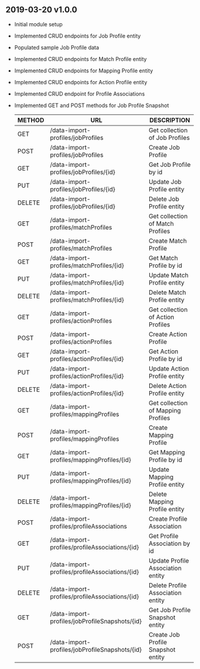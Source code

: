 ## 2019-03-20 v1.0.0
* Initial module setup
* Implemented CRUD endpoints for Job Profile entity
* Populated sample Job Profile data
* Implemented CRUD endpoints for Match Profile entity
* Implemented CRUD endpoints for Mapping Profile entity
* Implemented CRUD endpoints for Action Profile entity
* Implemented CRUD endpoint for Profile Associations
* Implemented GET and POST methods for Job Profile Snapshot

    | METHOD |             URL                                | DESCRIPTION                         |
    |--------|------------------------------------------------|-------------------------------------|
    | GET    | /data-import-profiles/jobProfiles              | Get collection of Job Profiles      |
    | POST   | /data-import-profiles/jobProfiles              | Create Job Profile                  |
    | GET    | /data-import-profiles/jobProfiles/{id}         | Get Job Profile by id               |
    | PUT    | /data-import-profiles/jobProfiles/{id}         | Update Job Profile entity           |
    | DELETE | /data-import-profiles/jobProfiles/{id}         | Delete Job Profile entity           |
    | GET    | /data-import-profiles/matchProfiles            | Get collection of Match Profiles    |
    | POST   | /data-import-profiles/matchProfiles            | Create Match Profile                |
    | GET    | /data-import-profiles/matchProfiles/{id}       | Get Match Profile by id             |
    | PUT    | /data-import-profiles/matchProfiles/{id}       | Update Match Profile entity         |
    | DELETE | /data-import-profiles/matchProfiles/{id}       | Delete Match Profile entity         |
    | GET    | /data-import-profiles/actionProfiles           | Get collection of Action Profiles   |
    | POST   | /data-import-profiles/actionProfiles           | Create Action Profile               |
    | GET    | /data-import-profiles/actionProfiles/{id}      | Get Action Profile by id            |
    | PUT    | /data-import-profiles/actionProfiles/{id}      | Update Action Profile entity        |
    | DELETE | /data-import-profiles/actionProfiles/{id}      | Delete Action Profile entity        |
    | GET    | /data-import-profiles/mappingProfiles          | Get collection of Mapping Profiles  |
    | POST   | /data-import-profiles/mappingProfiles          | Create Mapping Profile              |
    | GET    | /data-import-profiles/mappingProfiles/{id}     | Get Mapping Profile by id           |
    | PUT    | /data-import-profiles/mappingProfiles/{id}     | Update Mapping Profile entity       |
    | DELETE | /data-import-profiles/mappingProfiles/{id}     | Delete Mapping Profile entity       |
    | POST   | /data-import-profiles/profileAssociations      | Create Profile Association          |
    | GET    | /data-import-profiles/profileAssociations/{id} | Get Profile Association by id       |
    | PUT    | /data-import-profiles/profileAssociations/{id} | Update Profile Association entity   |
    | DELETE | /data-import-profiles/profileAssociations/{id} | Delete Profile Association entity   |
    | GET    | /data-import-profiles/jobProfileSnapshots/{id} | Get Job Profile Snapshot entity     |
    | POST   | /data-import-profiles/jobProfileSnapshots/{id} | Create Job Profile Snapshot entity  |
        
